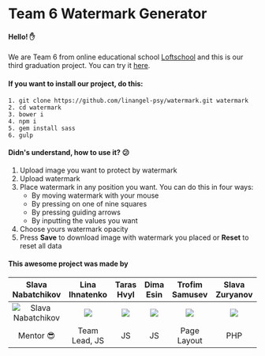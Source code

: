 # Team 6 Watermark Generator
#### Hello! :raised_hand:
We are Team 6 from online educational school [Loftschool](http://loftschool.com/) and this is our third graduation project. You can try it [here](http://linangel.me/sites/watermark/).
#### If you want to install our project, do this:
```
1. git clone https://github.com/linangel-psy/watermark.git watermark 
2. cd watermark
3. bower i
4. npm i
5. gem install sass
6. gulp
```
#### Didn's understand, how to use it? :confused:
1. Upload image you want to protect by watermark
2. Upload watermark
3. Place watermark in any position you want. You can do this in four ways:
    * By moving watermark with your mouse
    * By pressing on one of nine squares
    * By pressing guiding arrows
    * By inputting the values you want
4. Choose yours watermark opacity
5. Press __Save__  to download image with watermark you placed or __Reset__  to reset all data

#### This awesome project was made by
| Slava Nabatchikov	| Lina Ihnatenko | Taras Hvyl | Dima Esin | Trofim Samusev | Slava Zuryanov |
| :-: | :-: | :-: | :-: | :-: | :-: |
| ![Slava Nabatchikov](http://i65.tinypic.com/25piglc.png) | ![](http://i65.tinypic.com/25piglc.png) | ![](http://i65.tinypic.com/25piglc.png) | ![](http://i65.tinypic.com/25piglc.png) | ![](http://i65.tinypic.com/25piglc.png) | ![](http://i65.tinypic.com/25piglc.png) |
| Mentor :sunglasses: | Team Lead, JS | JS | JS | Page Layout | PHP |
